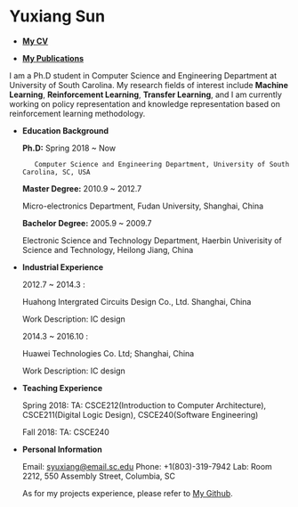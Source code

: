 # Yuxiang Sun

- [**My CV**]() 

- [**My Publications**]()
                       

I am a Ph.D student in Computer Science and Engineering Department at University of South Carolina. My research fields of interest include **Machine Learning**, **Reinforcement Learning**, **Transfer Learning**, and I am currently working on policy representation and knowledge representation based on reinforcement learning methodology.


- **Education Background**

    **Ph.D:** Spring 2018 ~ Now
  
         Computer Science and Engineering Department, University of South Carolina, SC, USA
      
  **Master Degree:** 2010.9 ~ 2012.7
  
     Micro-electronics Department, Fudan University, Shanghai, China
      
  **Bachelor Degree:** 2005.9 ~ 2009.7
  
     Electronic Science and Technology Department, Haerbin Univerisity of Science and Technology, Heilong Jiang, China
      

- **Industrial Experience** 

    2012.7 ~ 2014.3 : 
  
     Huahong Intergrated Circuits Design Co., Ltd. Shanghai, China
   
     Work Description: IC design
   
    2014.3 ~ 2016.10 :

     Huawei Technologies Co. Ltd;  Shanghai, China
  
     Work Description: IC design
 

- **Teaching Experience**

    Spring 2018: TA: CSCE212(Introduction to Computer Architecture), CSCE211(Digital Logic Design), CSCE240(Software      Engineering)

    Fall 2018: TA: CSCE240

- **Personal Information** 

    Email: syuxiang@email.sc.edu                           Phone: +1(803)-319-7942
    Lab: Room 2212, 550 Assembly Street, Columbia, SC

    As for my projects experience, please refer to [My Github](https://github.com/SunCherry).

